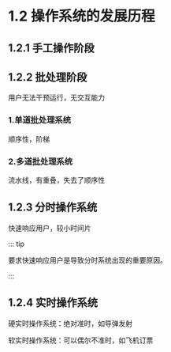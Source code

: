 # 1.2  操作系统的发展历程

## 1.2.1 手工操作阶段

## 1.2.2 批处理阶段

用户无法干预运行，无交互能力

### 1.单道批处理系统

顺序性，阶梯

### 2.多道批处理系统

流水线，有重叠，失去了顺序性

## 1.2.3 分时操作系统

快速响应用户，较小时间片

::: tip

要求快速响应用户是导致分时系统出现的重要原因。

:::

## 1.2.4 实时操作系统

硬实时操作系统：绝对准时，如导弹发射

软实时操作系统：可以偶尔不准时，如飞机订票


